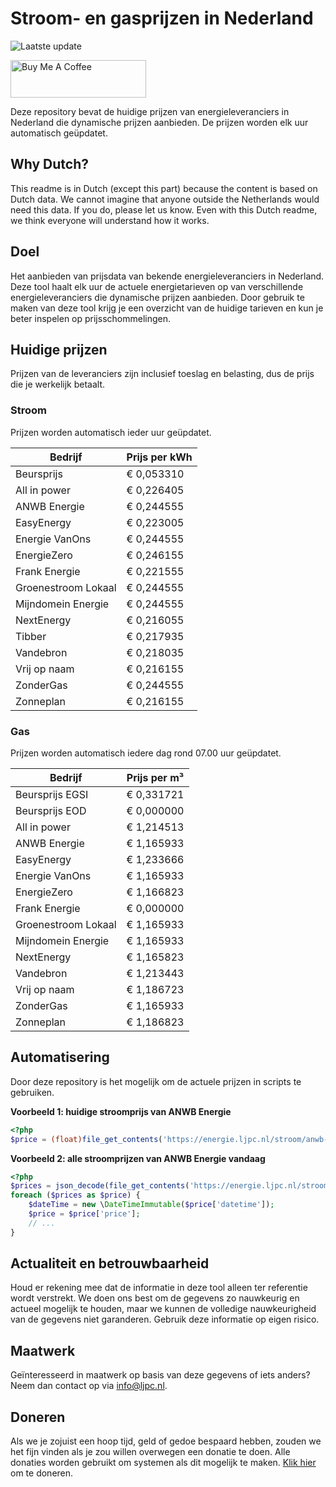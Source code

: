 # Stroom- en gasprijzen in Nederland

![Laatste update](https://img.shields.io/badge/laatste%20update-2024--05--23%2014%3A00%20CET-brightgreen)

<a href="https://www.buymeacoffee.com/Lars-" target="_blank"><img src="https://cdn.buymeacoffee.com/buttons/v2/default-orange.png" alt="Buy Me A Coffee" height="60" style="height: 60px !important;width: 217px !important;" ></a>

Deze repository bevat de huidige prijzen van energieleveranciers in Nederland die dynamische prijzen aanbieden. De prijzen worden elk uur automatisch geüpdatet.

## Why Dutch?

This readme is in Dutch (except this part) because the content is based on Dutch data. We cannot imagine that anyone outside the Netherlands would need this data. If you do, please let us know. Even with this Dutch readme, we think
everyone will understand how it works.

## Doel

Het aanbieden van prijsdata van bekende energieleveranciers in Nederland. Deze tool haalt elk uur de actuele energietarieven op van verschillende energieleveranciers die dynamische prijzen aanbieden. Door gebruik te maken van deze tool
krijg je een overzicht van de huidige tarieven en kun je beter inspelen op prijsschommelingen.

## Huidige prijzen

Prijzen van de leveranciers zijn inclusief toeslag en belasting, dus de prijs die je werkelijk betaalt.

### Stroom

Prijzen worden automatisch ieder uur geüpdatet.

 Bedrijf | Prijs per kWh 
---------|---------------
Beursprijs | € 0,053310
All in power | € 0,226405
ANWB Energie | € 0,244555
EasyEnergy | € 0,223005
Energie VanOns | € 0,244555
EnergieZero | € 0,246155
Frank Energie | € 0,221555
Groenestroom Lokaal | € 0,244555
Mijndomein Energie | € 0,244555
NextEnergy | € 0,216055
Tibber | € 0,217935
Vandebron | € 0,218035
Vrij op naam | € 0,216155
ZonderGas | € 0,244555
Zonneplan | € 0,216155


### Gas

Prijzen worden automatisch iedere dag rond 07.00 uur geüpdatet.

 Bedrijf | Prijs per m³ 
---------|--------------
Beursprijs EGSI | € 0,331721
Beursprijs EOD | € 0,000000
All in power | € 1,214513
ANWB Energie | € 1,165933
EasyEnergy | € 1,233666
Energie VanOns | € 1,165933
EnergieZero | € 1,166823
Frank Energie | € 0,000000
Groenestroom Lokaal | € 1,165933
Mijndomein Energie | € 1,165933
NextEnergy | € 1,165823
Vandebron | € 1,213443
Vrij op naam | € 1,186723
ZonderGas | € 1,165933
Zonneplan | € 1,186823


## Automatisering

Door deze repository is het mogelijk om de actuele prijzen in scripts te gebruiken.

**Voorbeeld 1: huidige stroomprijs van ANWB Energie**

```php
<?php
$price = (float)file_get_contents('https://energie.ljpc.nl/stroom/anwb-energie-nu.txt');

```

**Voorbeeld 2: alle stroomprijzen van ANWB Energie vandaag**

```php
<?php
$prices = json_decode(file_get_contents('https://energie.ljpc.nl/stroom/all-in-power-vandaag.json'),true);
foreach ($prices as $price) {
    $dateTime = new \DateTimeImmutable($price['datetime']);
    $price = $price['price'];
    // ...
}
```

## Actualiteit en betrouwbaarheid

Houd er rekening mee dat de informatie in deze tool alleen ter referentie wordt verstrekt. We doen ons best om de gegevens zo nauwkeurig en actueel mogelijk te houden, maar we kunnen de volledige nauwkeurigheid van de gegevens niet
garanderen. Gebruik deze informatie op eigen risico.

## Maatwerk

Geïnteresseerd in maatwerk op basis van deze gegevens of iets anders? Neem dan contact op
via [info@ljpc.nl](mailto:info@ljpc.nl?subject=Energie%20prijzen).

## Doneren

Als we je zojuist een hoop tijd, geld of gedoe bespaard hebben, zouden we het fijn vinden als je zou willen overwegen een
donatie te doen. Alle donaties worden gebruikt om systemen als dit mogelijk te
maken. [Klik hier](https://www.buymeacoffee.com/Lars-) om te doneren.

